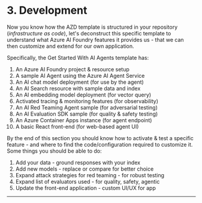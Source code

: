 # 3. Development

Now you know how the AZD template is structured in your repository (_infrastructure as code_), let's deconstruct this specific template to understand what Azure AI Foundry features it provides us - that we can then customize and extend for our own application.

Specifically, the Get Started With AI Agents template has:

1. An Azure AI Foundry project & resource setup
1. A sample AI Agent using the Azure AI Agent Service
1. An AI chat model deployment (for use by the agent)
1. An AI Search resource with sample data and index
1. An AI embedding model deployment (for vector query)
1. Activated tracing & monitoring features (for observability)
1. An AI Red Teaming Agent sample (for adversarial testing)
1. An AI Evaluation SDK sample (for quality & safety testing)
1. An Azure Container Apps instance (for agent endpoint)
1. A basic React front-end (for web-based agent UI)

By the end of this section you should know how to  activate & test a specific feature - and where to find the code/configuration required to customize it. Some things you should be able to do:

1. Add your data - ground responses with your index
1. Add new models - replace or compare for better choice
1. Expand attack strategies for red teaming - for robust testing
1. Expand list of evaluators used - for quality, safety, agentic
1. Update the front-end application - custom UI/UX for app

---